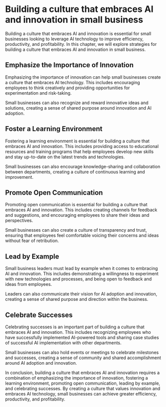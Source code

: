 # Building a culture that embraces AI and innovation in small business

Building a culture that embraces AI and innovation is essential for small businesses looking to leverage AI technology to improve efficiency, productivity, and profitability. In this chapter, we will explore strategies for building a culture that embraces AI and innovation in small business.

Emphasize the Importance of Innovation
--------------------------------------

Emphasizing the importance of innovation can help small businesses create a culture that embraces AI technology. This includes encouraging employees to think creatively and providing opportunities for experimentation and risk-taking.

Small businesses can also recognize and reward innovative ideas and solutions, creating a sense of shared purpose around innovation and AI adoption.

Foster a Learning Environment
-----------------------------

Fostering a learning environment is essential for building a culture that embraces AI and innovation. This includes providing access to educational resources and training programs that help employees develop new skills and stay up-to-date on the latest trends and technologies.

Small businesses can also encourage knowledge-sharing and collaboration between departments, creating a culture of continuous learning and improvement.

Promote Open Communication
--------------------------

Promoting open communication is essential for building a culture that embraces AI and innovation. This includes creating channels for feedback and suggestions, and encouraging employees to share their ideas and perspectives.

Small businesses can also create a culture of transparency and trust, ensuring that employees feel comfortable voicing their concerns and ideas without fear of retribution.

Lead by Example
---------------

Small business leaders must lead by example when it comes to embracing AI and innovation. This includes demonstrating a willingness to experiment with new technologies and processes, and being open to feedback and ideas from employees.

Leaders can also communicate their vision for AI adoption and innovation, creating a sense of shared purpose and direction within the business.

Celebrate Successes
-------------------

Celebrating successes is an important part of building a culture that embraces AI and innovation. This includes recognizing employees who have successfully implemented AI-powered tools and sharing case studies of successful AI implementation with other departments.

Small businesses can also hold events or meetings to celebrate milestones and successes, creating a sense of community and shared accomplishment around AI adoption and innovation.

In conclusion, building a culture that embraces AI and innovation requires a combination of emphasizing the importance of innovation, fostering a learning environment, promoting open communication, leading by example, and celebrating successes. By creating a culture that values innovation and embraces AI technology, small businesses can achieve greater efficiency, productivity, and profitability.
